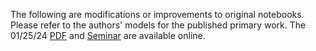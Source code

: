 The following are modifications or improvements to original notebooks. Please refer to the authors' models for the published primary work. The 01/25/24 [PDF](https://drive.google.com/file/d/1H3jbDMKK0OCkjnU33hVyZ8brayYZEVZt/view?usp=sharing) and [Seminar](https://www.youtube.com/watch?v=Jw6I6Fa5ug8) are available online.

